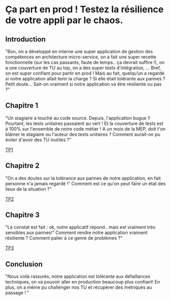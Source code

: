# Ça part en prod ! Testez la résilience de votre appli par le chaos.

## Introduction
"Bon, on a développé en interne une super application de gestion des compétences en architecture micro-service, on a fait une super recette fonctionnelle (sur les cas passants, faute de temps.. ça devrait suffire !), on a une couverture de TU au top, on a des super tests d'intégration, … Bref, on est super confiant pour partir en prod !
Mais au fait, quelqu’un a regardé si notre application allait tenir la charge ? Si elle était tolérante aux pannes ? Petit doute… Sait-on vraiment si notre application va être résiliente ou pas ?"

## Chapitre 1
"Un stagiaire a touché au code source. Depuis, l'application bugue !!
Pourtant, les tests unitaires passaient au vert ! Et la couverture de tests est à 100% sur l'ensemble de notre code métier !
A un mois de la MEP, doit t'on blâmer le stagiaire ou l'auteur des tests unitaires ?
Comment aurait-on pu éviter d'avoir des TU inutiles ?”

[TP1](https://sii-codelab-chaos.github.io/Codelab-Chaos-TP/TP1)

## Chapitre 2
"On a des doutes sur la tolérance aux pannes de notre application, en fait personne n'a jamais regardé !”
Comment est ce qu'on peut faire un état des lieux de la situation ?"

[TP2](https://sii-codelab-chaos.github.io/Codelab-Chaos-TP/TP2)


## Chapitre 3
"Le constat est fait : ok, notre applicatif répond.. mais est vraiment très sensibles aux pannes!”
Comment rendre notre application vraiment résiliente ?
Comment palier à ce genre de problèmes ?"

[TP3](https://sii-codelab-chaos.github.io/Codelab-Chaos-TP/TP3)

## Conclusion
"Nous voilà rassurés, notre application est tolérante aux défaillances techniques, on va pouvoir aller en production beaucoup plus confiant!
En plus, on a même pu challenger nos TU et récupérer des métriques au passage ! "
